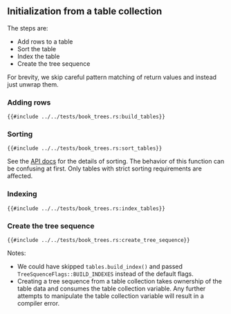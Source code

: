## Initialization from a table collection

The steps are:

* Add rows to a table
* Sort the table
* Index the table
* Create the tree sequence

For brevity, we skip careful pattern matching of return values
and instead just unwrap them.

### Adding rows

```rust, noplaygound, ignore
{{#include ../../tests/book_trees.rs:build_tables}}
```

### Sorting

```rust, noplaygound, ignore
{{#include ../../tests/book_trees.rs:sort_tables}}
```

See the [API docs](https://docs.rs) for the details of sorting.
The behavior of this function can be confusing at first.
Only tables with strict sorting requirements are affected.

### Indexing

```rust, noplaygound, ignore
{{#include ../../tests/book_trees.rs:index_tables}}
```

### Create the tree sequence

```rust, noplaygound, ignore
{{#include ../../tests/book_trees.rs:create_tree_sequence}}
```

Notes:

* We could have skipped `tables.build_index()` and passed `TreeSquenceFlags::BUILD_INDEXES` instead of the default flags.
* Creating a tree sequence from a table collection takes ownership of the table data and consumes the table collection variable.
  Any further attempts to manipulate the table collection variable will result in a compiler error.
